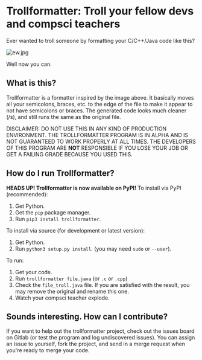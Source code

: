# Trollformatter: Troll your fellow devs and compsci teachers

Ever wanted to troll someone by formatting your C/C++/Java code like this?

![ew.jpg](https://external-preview.redd.it/P1B98VFlL6po1QqQRepzJc0O7npbCjUAZTGPh4Leh3A.png?auto=webp&s=de0b625451dca744131e9ede0af65ec858e8580b)

Well now you can.

## What is this? ##
Trollformatter is a formatter inspired by the image above. It basically moves all your semicolons,
braces, etc. to the edge of the file to make it appear to not have semicolons or braces. The
generated code looks much cleaner (/s), and still runs the same as the original file.

DISCLAIMER: DO NOT USE THIS IN ANY KIND OF PRODUCTION ENVIRONMENT. THE TROLLFORMATTER PROGRAM
IS IN ALPHA AND IS NOT GUARANTEED TO WORK PROPERLY AT ALL TIMES. THE DEVELOPERS OF THIS
PROGRAM ARE **NOT** RESPONSIBLE IF YOU LOSE YOUR JOB OR GET A FAILING GRADE BECAUSE
YOU USED THIS.

## How do I run Trollformatter? ##

**HEADS UP! Trollformatter is now available on PyPI!**
To install via PyPI (recommended):
1. Get Python.
2. Get the `pip` package manager.
3. Run `pip3 install trollformatter`.

To install via source (for development or latest version):
1. Get Python.
2. Run `python3 setup.py install`. (you may need `sudo` or `--user`).

To run:
1. Get your code.
2. Run `trollformatter file.java` (or `.c` or `.cpp`)
3. Check the `file_troll.java` file. If you are satisfied
with the result, you may remove the original and rename this
one.
4. Watch your compsci teacher explode.

## Sounds interesting. How can I contribute? ##

If you want to help out the trollformatter project,
check out the issues board on Gitlab (or test the program
and log undiscovered issues). You can assign an
issue to yourself, fork the project, and send
in a merge request when you're ready to merge your
code.

